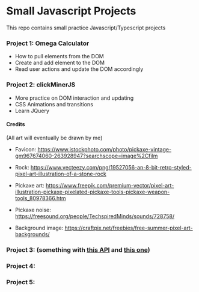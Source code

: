# Small Javascript Projects

This repo contains small practice Javascript/Typescript projects

### Project 1: Omega Calculator

- How to pull elements from the DOM
- Create and add element to the DOM
- Read user actions and update the DOM accordingly

### Project 2: clickMinerJS

- More practice on DOM interaction and updating
- CSS Animations and transitions
- Learn JQuery


#### Credits

(All art will eventually be drawn by me)

- Favicon: https://www.istockphoto.com/photo/pickaxe-vintage-gm967674060-263928947?searchscope=image%2Cfilm

- Rock: https://www.vecteezy.com/png/19527056-an-8-bit-retro-styled-pixel-art-illustration-of-a-stone-rock

- Pickaxe art: https://www.freepik.com/premium-vector/pixel-art-illustration-pickaxe-pixelated-pickaxe-tools-pickaxe-weapon-tools_80978366.htm

- Pickaxe noise: https://freesound.org/people/TechspiredMinds/sounds/728758/

- Background image: https://craftpix.net/freebies/free-summer-pixel-art-backgrounds/


### Project 3: (something with [this API](https://www.themealdb.com/api.php) and [this one](https://www.thecocktaildb.com/api.php)) 

### Project 4: 

### Project 5:

